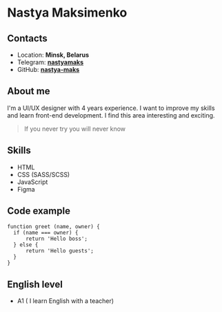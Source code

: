 # Nastya Maksimenko
## Contacts
* Location: **Minsk, Belarus**
* Telegram: **[nastyamaks](https://t.me/nastyamaks)**
* GitHub: **[nastya-maks](https://github.com/nastya-maks)**
## About me
I'm a UI/UX designer with 4 years experience. I want to improve my skills and learn front-end development. I find this area interesting and exciting.
> If you never try you will never know
## Skills
* HTML
* CSS (SASS/SCSS)
* JavaScript
* Figma
## Code example
```
function greet (name, owner) {
  if (name === owner) {
      return 'Hello boss';
  } else {
      return 'Hello guests';
  }
}
```
## English level
* A1 ( I learn English with a teacher)

